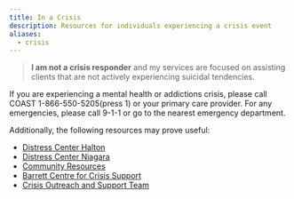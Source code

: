 ```yaml
---
title: In a Crisis
description: Resources for individuals experiencing a crisis event
aliases:
  - crisis
---
```

> **I am not a crisis responder** and my services are focused on assisting clients that are not actively experiencing suicidal tendencies.

If you are experiencing a mental health or addictions crisis, please call COAST 1-866-550-5205(press 1) or your primary care provider. For any emergencies, please call 9-1-1 or go to the nearest emergency department.

Additionally, the following resources may prove useful: 

- [Distress Center Halton](https://www.dchalton.ca) 
- [Distress Center Niagara](https://distresscentreniagara.com)
- [Community Resources](https://211ontario.ca/search/) 
- [Barrett Centre for Crisis Support](https://goodshepherdcentres.ca/services/barrett-centre-for-crisis-support/)  
- [Crisis Outreach and Support Team](https://coasthamilton.ca/)




